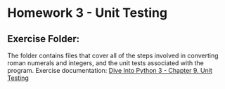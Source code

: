 # Homework 3 - Unit Testing
## Exercise Folder:
The folder contains files that cover all of the steps involved in converting roman numerals and integers, and the unit tests associated with the program.
Exercise documentation: [Dive Into Python 3 - Chapter 9. Unit Testing](www.diveintopython3.net/unit-testing.html)
